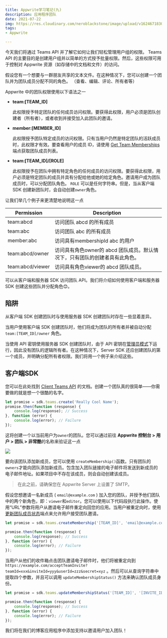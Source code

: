 ```yaml
---
title: Appwrite学习笔记(九)
description: 应用程序团队
date: 2021-07-22
img: https://res.cloudinary.com/neroblackstone/image/upload/v1624671830/appwrite_i2voda.webp
tags:
- Appwrite

---
```

今天我们将通过 Teams API 并了解它如何让我们轻松管理用户组的权限。 Teams API 的主要目的是创建用户组并以简单的方式授予批量权限。然后，这些权限可用于控制对 Appwrite 资源（如存储中的文档和文件）的访问。

假设您有一个想要与一群朋友共享的文本文件。在这种情况下，您可以创建一个团队并为团队成员分配不同的角色。 （查看、编辑、评论、所有者等）

Appwrite 中的团队权限使用以下语法之一

* **team:\[TEAM_ID\]**

  此权限授予特定团队的任何成员访问权限。要获得此权限，用户必须是团队创建者（所有者），或者收到并接受加入此团队的邀请。
* **member:\[MEMBER_ID\]**

  此权限授予团队特定成员的访问权限。只有当用户仍然是特定团队的活跃成员时，此权限才有效。要查看用户的成员 ID，请使用 [Get Team Memberships](https://appwrite.io/docs/client/teams?sdk=web#teamsGetMemberships) 端点获取团队成员列表。
* **team:\[TEAM_ID\]/\[ROLE\]**

  此权限授予在团队中拥有特定角色的任何成员的访问权限。要获得此权限，用户必须是特定团队的成员并具有分配给他或她的给定角​​色。邀请用户成为团队成员时，可以分配团队角色。 `ROLE` 可以是任何字符串。但是，当从客户端 SDK 创建新团队时，会自动创建`owner`角色。

让我们举几个例子来更清楚地说明这一点

| Permission | Description |
| --- | --- |
| team:abcd | 访问团队 abcd 的所有成员 |
| team:abc | 访问团队 abc 的所有成员 |
| member:abc | 访问具有membershipId abc 的用户 |
| team:abcd/owner | 访问具有角色owner的 abcd 团队成员。默认情况下，只有团队的创建者具有此角色。 |
| team:abcd/viewer | 访问具有角色viewer的 abcd 团队成员。 |

可以从客户端和服务器 SDK 访问团队 API。我们将介绍如何使用客户端和服务器 SDK 创建这些团队并分配角色😊。

## 陷阱

从客户端 SDK 创建团队时与使用服务器 SDK 创建团队时存在一些显着差异。

当用户使用客户端 SDK 创建团队时，他们将成为团队的所有者并被自动分配 `team:[TEAM_ID]/owner` 角色。

当使用 API 密钥使用服务器 SDK 创建团队时，由于 API 密钥在[管理员模式](https://appwrite.io/docs/admin)下运行，因此没有团队的逻辑所有者。在这种情况下，Server SDK 还应创建团队的第一个成员，并明确分配所有者权限。我们将用一个例子来介绍这些。

## 客户端SDK

您可以在此处找到 [Client Teams API](https://appwrite.io/docs/client/teams) 的文档。创建一个团队真的很简单——你需要做的就是想一个很酷的名字。

``` js
let promise = sdk.teams.create('Really Cool Name');
promise.then(function (response) {
    console.log(response); // Success
}, function (error) {
    console.log(error); // Failure
});
```

这将创建一个以当前用户为`owner`的团队。您可以通过前往 **Appwrite 控制台 > 用户 > 团队 > 非常酷**的名称来验证这一点

![](https://res.cloudinary.com/neroblackstone/image/upload/v1626944992/appwrite_team_name_b5g0cn.png)

要向该团队添加新成员，您可以使用 `createMembership()`函数。只有团队的`owners`才能向团队添加新成员。包含加入团队链接的电子邮件将发送到新成员的电子邮件地址。如果项目中不存在该成员，则会自动创建该成员。

> 在此之前，请确保您在 Appwrite Server 上设置了 SMTP。

假设您想邀请一名新成员 ( `email@example.com` ) 加入您的团队，并授予他们团队中的两个新角色，即：`viewer`和`editor`。您可以使用以下代码段执行此操作。使用“URL”参数将用户从邀请电子邮件重定向回您的应用。当用户被重定向时，使用[更新团队成员状态](https://appwrite.io/docs/client/teams?sdk=web#teamsUpdateMembershipStatus)端点来允许用户接受团队邀请。

``` js
let promise = sdk.teams.createMembership('[TEAM_ID]', 'email@example.com', '', ['viewer', 'editor'], 'https://example.com/acceptTeamInvite');

promise.then(function (response) {
    console.log(response); // Success
}, function (error) {
    console.log(error); // Failure
});
```

当用户从他们的收件箱点击团队邀请电子邮件时，他们将被重定向到 `https://example.com/acceptTeamInvite?teamId=xxx&inviteId=yyy&userId=zzz&secret=xyz` 。然后可以从查询字符串中提取四个参数，并且可以调用 `updateMembershipStatus()` 方法来确认团队成员身份。

``` js
let promise = sdk.teams.updateMembershipStatus('[TEAM_ID]', '[INVITE_ID]', '[USER_ID]', '[SECRET]');

promise.then(function (response) {
    console.log(response); // Success
}, function (error) {
    console.log(error); // Failure
});
```

我们将在我们的博客应用程序中添加支持以邀请用户加入团队！